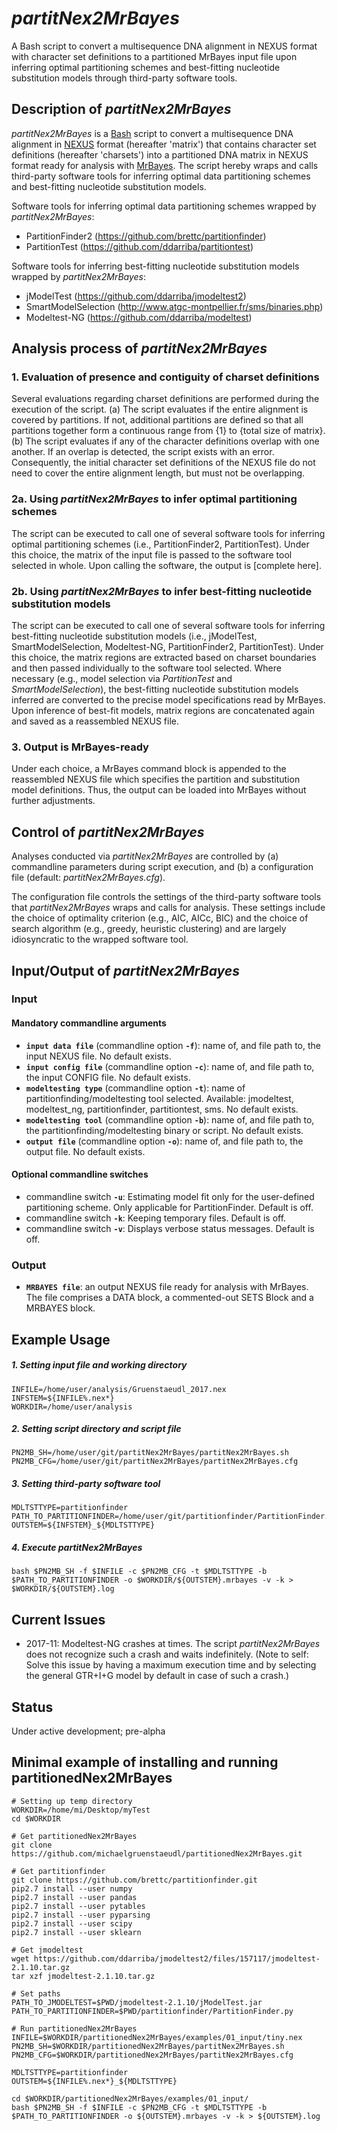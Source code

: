 *partitNex2MrBayes*
===================

A Bash script to convert a multisequence DNA alignment in NEXUS format with character set definitions to a partitioned MrBayes input file upon inferring optimal partitioning schemes and best-fitting nucleotide substitution models through third-party software tools.


Description of *partitNex2MrBayes*
----------------------------------

*partitNex2MrBayes* is a [Bash](https://en.wikipedia.org/wiki/Bash_(Unix_shell)) script to convert a  multisequence DNA alignment in [NEXUS](https://en.wikipedia.org/wiki/Nexus_file) format (hereafter 'matrix') that contains character set definitions (hereafter 'charsets') into a partitioned DNA matrix in NEXUS format ready for analysis with [MrBayes](https://mrbayes.sourceforge.net). The script hereby wraps and calls third-party software tools for inferring optimal data partitioning schemes and best-fitting nucleotide substitution models.

Software tools for inferring optimal data partitioning schemes wrapped by *partitNex2MrBayes*:
* PartitionFinder2 (https://github.com/brettc/partitionfinder)
* PartitionTest (https://github.com/ddarriba/partitiontest)

Software tools for inferring best-fitting nucleotide substitution models wrapped by *partitNex2MrBayes*:
* jModelTest (https://github.com/ddarriba/jmodeltest2)
* SmartModelSelection (http://www.atgc-montpellier.fr/sms/binaries.php)
* Modeltest-NG (https://github.com/ddarriba/modeltest)


Analysis process of *partitNex2MrBayes*
---------------------------------------

### 1. Evaluation of presence and contiguity of charset definitions
Several evaluations regarding charset definitions are performed during the execution of the script. 
(a) The script evaluates if the entire alignment is covered by partitions. If not, additional partitions are defined so that all partitions together form a continuous range from {1} to {total size of matrix}.
(b) The script evaluates if any of the character definitions overlap with one another. If an overlap is detected, the script exists with an error. Consequently, the initial character set definitions of the NEXUS file do not need to cover the entire alignment length, but must not be overlapping.

### 2a. Using *partitNex2MrBayes* to infer optimal partitioning schemes
The script can be executed to call one of several software tools for inferring optimal partitioning schemes (i.e., PartitionFinder2, PartitionTest). Under this choice, the matrix of the input file is passed to the software tool selected in whole. Upon calling the software, the output is [complete here].

### 2b. Using *partitNex2MrBayes* to infer best-fitting nucleotide substitution models
The script can be executed to call one of several software tools for inferring best-fitting nucleotide substitution models (i.e., jModelTest, SmartModelSelection, Modeltest-NG, PartitionFinder2, PartitionTest). Under this choice, the matrix regions are extracted based on charset boundaries and then passed individually to the software tool selected. Where necessary (e.g., model selection via *PartitionTest* and *SmartModelSelection*), the best-fitting nucleotide substitution models inferred are converted to the precise model specifications read by MrBayes. Upon inference of best-fit models, matrix regions are concatenated again and saved as a reassembled NEXUS file.

### 3. Output is MrBayes-ready
Under each choice, a MrBayes command block is appended to the reassembled NEXUS file which specifies the partition and substitution model definitions. Thus, the output can be loaded into MrBayes without further adjustments.

Control of *partitNex2MrBayes*
------------------------------

Analyses conducted via *partitNex2MrBayes* are controlled by
(a) commandline parameters during script execution, and
(b) a configuration file (default: *partitNex2MrBayes.cfg*).

The configuration file controls the settings of the third-party software tools that *partitNex2MrBayes* wraps and calls for analysis. These settings include the choice of optimality criterion (e.g., AIC, AICc, BIC) and the choice of search algorithm (e.g., greedy, heuristic clustering) and are largely idiosyncratic to the wrapped software tool.


Input/Output of *partitNex2MrBayes*
----------------------------------

### Input

#### Mandatory commandline arguments
* __`input data file`__ (commandline option __`-f`__): name of, and file path to, the input NEXUS file. No default exists.
* __`input config file`__ (commandline option __`-c`__): name of, and file path to, the input CONFIG file. No default exists.
* __`modeltesting type`__ (commandline option __`-t`__): name of partitionfinding/modeltesting tool selected. Available: jmodeltest, modeltest_ng, partitionfinder, partitiontest, sms. No default exists.
* __`modeltesting tool`__ (commandline option __`-b`__): name of, and file path to, the partitionfinding/modeltesting binary or script. No default exists.
* __`output file`__ (commandline option __`-o`__): name of, and file path to, the output file. No default exists.

#### Optional commandline switches
* commandline switch __`-u`__: Estimating model fit only for the user-defined partitioning scheme. Only applicable for PartitionFinder. Default is off.
* commandline switch __`-k`__: Keeping temporary files. Default is off.
* commandline switch __`-v`__: Displays verbose status messages. Default is off.


### Output
* __`MRBAYES file`__: an output NEXUS file ready for analysis with MrBayes. The file comprises a DATA block, a commented-out SETS Block and a MRBAYES block.


Example Usage
-------------

##### 1. Setting input file and working directory
``` 
INFILE=/home/user/analysis/Gruenstaeudl_2017.nex
INFSTEM=${INFILE%.nex*}
WORKDIR=/home/user/analysis
```

##### 2. Setting script directory and script file
```
PN2MB_SH=/home/user/git/partitNex2MrBayes/partitNex2MrBayes.sh
PN2MB_CFG=/home/user/git/partitNex2MrBayes/partitNex2MrBayes.cfg
```

##### 3. Setting third-party software tool
```
MDLTSTTYPE=partitionfinder
PATH_TO_PARTITIONFINDER=/home/user/git/partitionfinder/PartitionFinder.py
OUTSTEM=${INFSTEM}_${MDLTSTTYPE}
```

##### 4. Execute *partitNex2MrBayes*
```
bash $PN2MB_SH -f $INFILE -c $PN2MB_CFG -t $MDLTSTTYPE -b $PATH_TO_PARTITIONFINDER -o $WORKDIR/${OUTSTEM}.mrbayes -v -k > $WORKDIR/${OUTSTEM}.log
```

Current Issues
--------------
* 2017-11: Modeltest-NG crashes at times. The script *partitNex2MrBayes* does not recognize such a crash and waits indefinitely. (Note to self: Solve this issue by having a maximum execution time and by selecting the general GTR+I+G model by default in case of such a crash.) 


Status
------

Under active development; pre-alpha


Minimal example of installing and running partitionedNex2MrBayes
----------------------------------------------------------------

```
# Setting up temp directory
WORKDIR=/home/mi/Desktop/myTest
cd $WORKDIR

# Get partitionedNex2MrBayes
git clone https://github.com/michaelgruenstaeudl/partitionedNex2MrBayes.git

# Get partitionfinder
git clone https://github.com/brettc/partitionfinder.git
pip2.7 install --user numpy
pip2.7 install --user pandas
pip2.7 install --user pytables
pip2.7 install --user pyparsing
pip2.7 install --user scipy
pip2.7 install --user sklearn

# Get jmodeltest
wget https://github.com/ddarriba/jmodeltest2/files/157117/jmodeltest-2.1.10.tar.gz
tar xzf jmodeltest-2.1.10.tar.gz

# Set paths
PATH_TO_JMODELTEST=$PWD/jmodeltest-2.1.10/jModelTest.jar
PATH_TO_PARTITIONFINDER=$PWD/partitionfinder/PartitionFinder.py

# Run partitionedNex2MrBayes
INFILE=$WORKDIR/partitionedNex2MrBayes/examples/01_input/tiny.nex
PN2MB_SH=$WORKDIR/partitionedNex2MrBayes/partitNex2MrBayes.sh
PN2MB_CFG=$WORKDIR/partitionedNex2MrBayes/partitNex2MrBayes.cfg

MDLTSTTYPE=partitionfinder
OUTSTEM=${INFILE%.nex*}_${MDLTSTTYPE}

cd $WORKDIR/partitionedNex2MrBayes/examples/01_input/
bash $PN2MB_SH -f $INFILE -c $PN2MB_CFG -t $MDLTSTTYPE -b $PATH_TO_PARTITIONFINDER -o ${OUTSTEM}.mrbayes -v -k > ${OUTSTEM}.log
```

